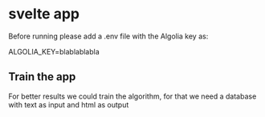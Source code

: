 
# svelte app

Before running please add a .env file with the Algolia key as:

ALGOLIA_KEY=blablablabla

## Train the app

For better results we could train the algorithm, for that we need a database with text as input and html as output